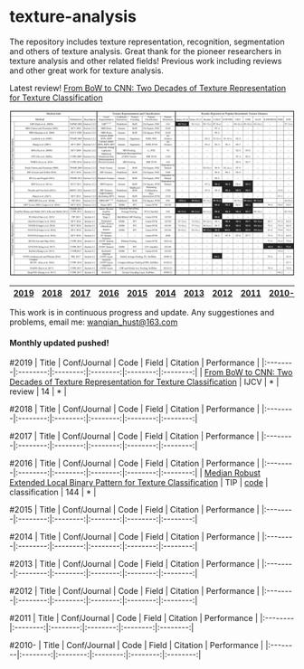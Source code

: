# texture-analysis
The repository includes texture representation, recognition, segmentation and others of texture analysis.
Great thank for the pioneer researchers in texture analysis and other related fields! 
Previous work including reviews and other great work for texture analysis.

Latest review! [From BoW to CNN: Two Decades of Texture Representation for Texture Classification](https://link.springer.com/content/pdf/10.1007%2Fs11263-018-1125-z.pdf)

![summary](imgs/summary.png)

| [2019](#2019) | [2018](#2018) | [2017](#2017) | [2016](#2016) | [2015](#2015) | [2014](#2014) | [2013](#2013) | [2012](#2012) | [2011](#2011) | [2010-](#2010-) |  
|:--------|:--------:|:--------:|:--------:|:--------|:--------:|:--------:|:--------:|:--------:|:--------:|

This work is in continuous progress and update. Any suggestiones and problems, email me: <wanqian_hust@163.com>   
#### Monthly updated pushed! 

#2019
| Title | Conf/Journal | Code | Field | Citation | Performance |
|:--------|:--------:|:--------:|:--------:|:--------:|:--------:|
| [From BoW to CNN: Two Decades of Texture Representation for Texture Classification](https://link.springer.com/content/pdf/10.1007%2Fs11263-018-1125-z.pdf) | IJCV | * | review | 14 | * |

#2018
| Title | Conf/Journal | Code | Field | Citation | Performance |
|:--------|:--------:|:--------:|:--------:|:--------:|:--------:|

#2017
| Title | Conf/Journal | Code | Field | Citation | Performance |
|:--------|:--------:|:--------:|:--------:|:--------:|:--------:|

#2016
| Title | Conf/Journal | Code | Field | Citation | Performance |
|:--------|:--------:|:--------:|:--------:|:--------:|:--------:|
| [Median Robust Extended Local Binary Pattern for Texture Classification](https://ieeexplore.ieee.org/document/7393828) | TIP | [code](https://github.com/MIPT-Oulu/LocalBinaryPattern) | classification | 144 | * |

#2015
| Title | Conf/Journal | Code | Field | Citation | Performance |
|:--------|:--------:|:--------:|:--------:|:--------:|:--------:|

#2014
| Title | Conf/Journal | Code | Field | Citation | Performance |
|:--------|:--------:|:--------:|:--------:|:--------:|:--------:|

#2013
| Title | Conf/Journal | Code | Field | Citation | Performance |
|:--------|:--------:|:--------:|:--------:|:--------:|:--------:|

#2012
| Title | Conf/Journal | Code | Field | Citation | Performance |
|:--------|:--------:|:--------:|:--------:|:--------:|:--------:|

#2011
| Title | Conf/Journal | Code | Field | Citation | Performance |
|:--------|:--------:|:--------:|:--------:|:--------:|:--------:|

#2010-
| Title | Conf/Journal | Code | Field | Citation | Performance |
|:--------|:--------:|:--------:|:--------:|:--------:|:--------:|
